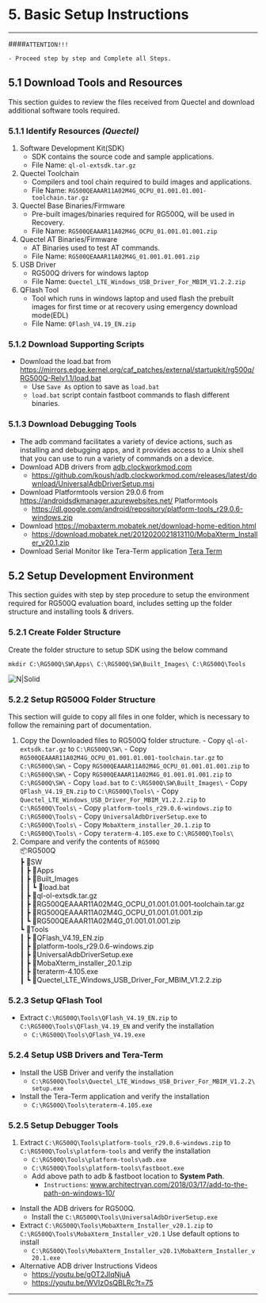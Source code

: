 # 5. Basic Setup Instructions

------------
####`ATTENTION!!!`
```warning
- Proceed step by step and Complete all Steps.
```

## 5.1 Download Tools and Resources
This section guides to review the files received from Quectel and download additional software tools required.

### 5.1.1 Identify Resources _(Quectel)_
   
   1. Software Development Kit(SDK)
      - SDK contains the source code and sample applications.
      - File Name: `ql-ol-extsdk.tar.gz`
   2. Quectel Toolchain
      - Compilers and tool chain required to build images and applications.
      - File Name: `RG500QEAAAR11A02M4G_OCPU_01.001.01.001-toolchain.tar.gz`
   3. Quectel Base Binaries/Firmware
      - Pre-built images/binaries required for RG500Q, will be used in Recovery.
      - File Name: `RG500QEAAAR11A02M4G_OCPU_01.001.01.001.zip`
   4. Quectel AT Binaries/Firmware
      - AT Binaries used to test AT commands.
      - File Name: `RG500QEAAAR11A02M4G_01.001.01.001.zip`
   5. USB Driver
      - RG500Q drivers for windows laptop
      - File Name: `Quectel_LTE_Windows_USB_Driver_For_MBIM_V1.2.2.zip`
   6. QFlash Tool
      - Tool which runs in windows laptop and used flash the prebuilt images for first time or at recovery using emergency download mode(EDL)
      - File Name: `QFlash_V4.19_EN.zip`

### 5.1.2 Download Supporting Scripts

  - Download the load.bat from <a href="https://mirrors.edge.kernel.org/caf_patches/external/startupkit/rg500q/RG500Q-Relv1.1/load.bat" target="_blank">https://mirrors.edge.kernel.org/caf_patches/external/startupkit/rg500q/RG500Q-Relv1.1/load.bat</a>
    - Use `Save As` option to save as `load.bat`
	- `load.bat` script contain fastboot commands to flash different binaries.

### 5.1.3 Download Debugging Tools

  - The adb command facilitates a variety of device actions, such as installing and debugging apps, and it provides access to a Unix shell that you can use to run a variety of commands on a device.
  - Download ADB drivers from <a href="https://adb.clockworkmod.com/" target="_blank"> adb.clockworkmod.com </a>
    - <a href="https://github.com/koush/adb.clockworkmod.com/releases/latest/download/UniversalAdbDriverSetup.msi" target="_blank">https://github.com/koush/adb.clockworkmod.com/releases/latest/download/UniversalAdbDriverSetup.msi </a>
  - Download Platformtools version 29.0.6 from <a href="https://androidsdkmanager.azurewebsites.net/Platformtools" target="_blank"> https://androidsdkmanager.azurewebsites.net/   Platformtools </a>
    - <a href="https://dl.google.com/android/repository/platform-tools_r29.0.6-windows.zip" target="_blank">https://dl.google.com/android/repository/platform-tools_r29.0.6-windows.zip</a>
  - Download  <a href="https://mobaxterm.mobatek.net/download-home-edition.html" target="_blank">https://mobaxterm.mobatek.net/download-home-edition.html</a>
    - <a href="https://download.mobatek.net/2012020021813110/MobaXterm_Installer_v20.1.zip" target="_blank">https://download.mobatek.net/2012020021813110/MobaXterm_Installer_v20.1.zip</a>
  - Download Serial Monitor like Tera-Term application <a href="https://osdn.net/projects/ttssh2/downloads/72009/teraterm-4.105.exe/" target="_blank">Tera Term</a>

## 5.2 Setup Development Environment

This section guides with step by step procedure to setup the environment required for RG500Q evaluation board, includes setting up the folder structure and installing tools & drivers.

### 5.2.1 Create Folder Structure

Create the folder structure to setup SDK using the below command

 ```console
 mkdir C:\RG500Q\SW\Apps\ C:\RG500Q\SW\Built_Images\ C:\RG500Q\Tools
 ```

![N|Solid](../pics/RG500Q/rg500q-cmd.jpg)

### 5.2.2 Setup RG500Q Folder Structure

This section will guide to copy all files in one folder, which is necessary to follow the remaining part of documentation.
   1. Copy the Downloaded files to RG500Q folder structure. 
    - Copy `ql-ol-extsdk.tar.gz` to `C:\RG500Q\SW\`
    - Copy `RG500QEAAAR11A02M4G_OCPU_01.001.01.001-toolchain.tar.gz` to `C:\RG500Q\SW\`
    - Copy `RG500QEAAAR11A02M4G_OCPU_01.001.01.001.zip` to `C:\RG500Q\SW\`
    - Copy `RG500QEAAAR11A02M4G_01.001.01.001.zip` to `C:\RG500Q\SW\`
    - Copy `load.bat` to `C:\RG500Q\SW\Built_Images\`
    - Copy `QFlash_V4.19_EN.zip` to `C:\RG500Q\Tools\`
    - Copy `Quectel_LTE_Windows_USB_Driver_For_MBIM_V1.2.2.zip` to `C:\RG500Q\Tools\`
    - Copy `platform-tools_r29.0.6-windows.zip` to `C:\RG500Q\Tools\`
    - Copy `UniversalAdbDriverSetup.exe` to `C:\RG500Q\Tools\`
    - Copy `MobaXterm_installer_20.1.zip` to `C:\RG500Q\Tools\`
    - Copy `teraterm-4.105.exe` to `C:\RG500Q\Tools\`
   2. Compare and verify the contents of `RG500Q`<br>
    📦RG500Q<br>
    ┣ 📂SW<br>
    ┃ ┣ 📂Apps<br>
    ┃ ┣ 📂Built&#95;Images<br>
    ┃ ┃ ┗ 📜load.bat<br>
    ┃ ┣ 📜ql-ol-extsdk.tar.gz<br>
    ┃ ┣ 📜RG500QEAAAR11A02M4G&#95;OCPU&#95;01.001.01.001-toolchain.tar.gz<br>
    ┃ ┣ 📜RG500QEAAAR11A02M4G&#95;OCPU&#95;01.001.01.001.zip<br>
    ┃ ┗ 📜RG500QEAAAR11A02M4G&#95;01.001.01.001.zip<br>
    ┗ 📂Tools<br>
    ┃ ┣ 📜QFlash&#95;V4.19&#95;EN.zip<br>
    ┃ ┣ 📜platform-tools&#95;r29.0.6-windows.zip<br>
    ┃ ┣ 📜UniversalAdbDriverSetup.exe<br>
    ┃ ┣ 📜MobaXterm&#95;installer&#95;20.1.zip<br>
    ┃ ┣ 📜teraterm-4.105.exe<br>
    ┃ ┗ 📜Quectel&#95;LTE&#95;Windows&#95;USB&#95;Driver&#95;For&#95;MBIM&#95;V1.2.2.zip<br>

### 5.2.3 Setup QFlash Tool

- Extract `C:\RG500Q\Tools\QFlash_V4.19_EN.zip` to `C:\RG500Q\Tools\QFlash_V4.19_EN` and verify the installation
    - `C:\RG500Q\Tools\QFlash_V4.19.exe`

### 5.2.4 Setup USB Drivers and Tera-Term

- Install the USB Driver and verify the installation
    - `C:\RG500Q\Tools\Quectel_LTE_Windows_USB_Driver_For_MBIM_V1.2.2\setup.exe `
- Install the Tera-Term application and verify the installation
    - `C:\RG500Q\Tools\teraterm-4.105.exe `

### 5.2.5 Setup Debugger Tools

1. Extract `C:\RG500Q\Tools\platform-tools_r29.0.6-windows.zip` to `C:\RG500Q\Tools\platform-tools` and verify the installation
    - `C:\RG500Q\Tools\platform-tools\adb.exe`
    - `C:\RG500Q\Tools\platform-tools\fastboot.exe`
    - Add above path to adb & fastboot location to __System Path__.
        - `Instructions`: <a href="https://www.architectryan.com/2018/03/17/add-to-the-path-on-windows-10/" target="_blank">www.architectryan.com/2018/03/17/add-to-the-path-on-windows-10/</a>
- Install the ADB drivers for RG500Q.
    - Install the `C:\RG500Q\Tools\UniversalAdbDriverSetup.exe`
- Extract `C:\RG500Q\Tools\MobaXterm_Installer_v20.1.zip` to `C:\RG500Q\Tools\MobaXterm_Installer_v20.1` Use default options to install
    - `C:\RG500Q\Tools\MobaXterm_Installer_v20.1\MobaXterm_Installer_v20.1.exe`
- Alternative ADB driver Instructions Videos
    - <a href="https://youtu.be/gOT2JlqNjuA" target="_blank">https://youtu.be/gOT2JlqNjuA</a>
    - <a href="https://youtu.be/WVIzOsQBLRc?t=75" target="_blank">https://youtu.be/WVIzOsQBLRc?t=75</a>

------------